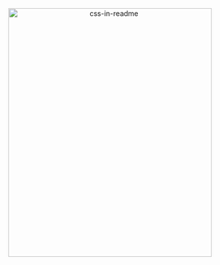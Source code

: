 <div align="center">
    <img src="/svg/me.svg" width="90%" height="500px" alt="css-in-readme">
</div>

